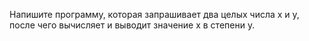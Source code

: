 Напишите программу, которая запрашивает два целых числа x и y, после чего
вычисляет и выводит значение x в степени y.
